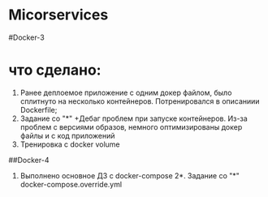 # Micorservices

#Docker-3
# что сделано:
1. Ранее деплоемое приложение с одним докер файлом, было сплитнуто на несколько контейнеров. Потренировался в описаниии Dockerfile;
2. Задание со "*" +Дебаг проблем при запуске контейнеров. Из-за проблем с версиями образов, немного оптимизированы докер файлы и с код приложений
3. Тренировка с docker volume


##Docker-4
1. Выполнено основное ДЗ с docker-compose
2*. Задание со "*" docker-compose.override.yml
